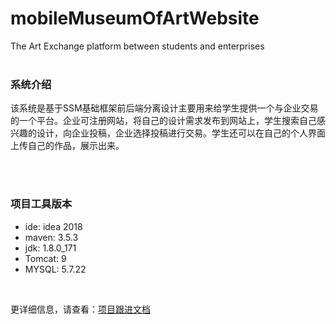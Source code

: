 # mobileMuseumOfArtWebsite

The Art Exchange platform between students and enterprises   
<br>

### 系统介绍

该系统是基于SSM基础框架前后端分离设计主要用来给学生提供一个与企业交易的一个平台。企业可注册网站，将自己的设计需求发布到网站上，学生搜索自己感兴趣的设计，向企业投稿，企业选择投稿进行交易。学生还可以在自己的个人界面上传自己的作品，展示出来。

<br> 
 

### 项目工具版本   
* ide: idea 2018   
* maven: 3.5.3     
* jdk: 1.8.0_171    
* Tomcat: 9     
* MYSQL: 5.7.22


<br>

更详细信息，请查看：[项目跟进文档](https://github.com/mobileArtMuseumY/MuseumOfArtWebsite/blob/master/%E9%A1%B9%E7%9B%AE%E8%B7%9F%E8%BF%9B%E6%96%87%E6%A1%A3.md)

<br>
<br>